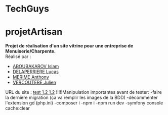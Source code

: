 # TechGuys

# projetArtisan
**Projet de réalisation d'un site vitrine pour une entreprise de Menuiserie/Charpente.<br/>**
Réalisé par :
<ul>
    <li><a href="https://gitlab.com/isabou">ABOUBAKAROV Islam<a/></li>
    <li><a href="https://gitlab.com/kuku974">DELAPERRIERE Lucas<a/></li>
    <li><a href="https://gitlab.com/anthony.mrim">MERIME Anthony<a/></li>
    <li><a href="https://gitlab.com/JulienVrctr">VERCOUTERE Julien<a/></li>
</ul>

URL du site : <a href="#">test 1.2 1.2</a>
!!!!!Manipulation importantes avant de tester: 
-faire la dernière migration (ça va remplir les images de la BDD)
-décommenter l'extension gd (php.ini)
-composer i 
-npm i 
-npm run dev
-symfony console cache:clear


